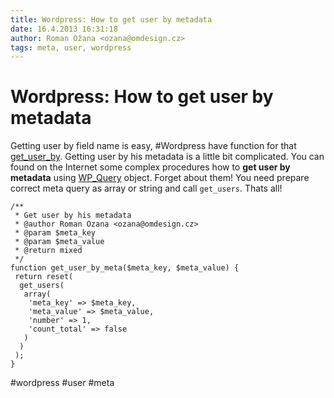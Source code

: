 ```yaml
---
title: Wordpress: How to get user by metadata
date: 16.4.2013 16:31:18
author: Roman Ožana <ozana@omdesign.cz>
tags: meta, user, wordpress
---
```



# Wordpress: How to get user by metadata

Getting user by field name is easy, #Wordpress have function for that [get_user_by](http://codex.wordpress.org/Function_Reference/get_user_by). Getting user by his metadata is a little bit complicated. You can found on the Internet some complex procedures how to **get user by metadata** using [WP_Query](https://codex.wordpress.org/Class_Reference/WP_Query) object. Forget about them! You need prepare correct meta query as array or string and call `get_users`. Thats all!


    /**
     * Get user by his metadata
     * @author Roman Ozana <ozana@omdesign.cz>
     * @param $meta_key
     * @param $meta_value
     * @return mixed
     */
    function get_user_by_meta($meta_key, $meta_value) {
     return reset(
      get_users(
       array(
        'meta_key' => $meta_key,
        'meta_value' => $meta_value,
        'number' => 1,
        'count_total' => false
       )
      )
     );
    }


 #wordpress #user #meta